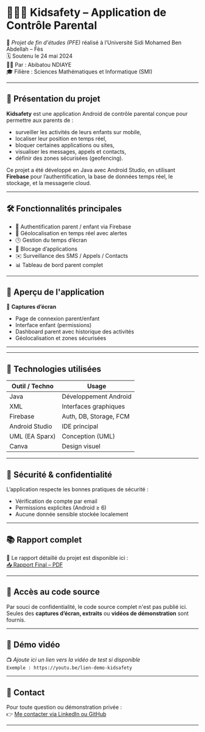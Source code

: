 # 👨‍👩‍👧 Kidsafety – Application de Contrôle Parental

📱 *Projet de fin d'études (PFE)* réalisé à l’Université Sidi Mohamed Ben Abdellah – Fès  
🗓️ Soutenu le 24 mai 2024  
👩‍💻 Par : Abibatou NDIAYE  
🎓 Filière : Sciences Mathématiques et Informatique (SMI)

---

## 🌟 Présentation du projet

**Kidsafety** est une application Android de contrôle parental conçue pour permettre aux parents de :
- surveiller les activités de leurs enfants sur mobile,
- localiser leur position en temps réel,
- bloquer certaines applications ou sites,
- visualiser les messages, appels et contacts,
- définir des zones sécurisées (geofencing).

Ce projet a été développé en Java avec Android Studio, en utilisant **Firebase** pour l’authentification, la base de données temps réel, le stockage, et la messagerie cloud.

---

## 🛠 Fonctionnalités principales

- 🔐 Authentification parent / enfant via Firebase
- 📍 Géolocalisation en temps réel avec alertes
- 🕒 Gestion du temps d’écran
- 🚫 Blocage d’applications
- ✉️ Surveillance des SMS / Appels / Contacts
- 📊 Tableau de bord parent complet

---

## 🧪 Aperçu de l'application

📸 **Captures d’écran**  

- Page de connexion parent/enfant  
- Interface enfant (permissions)  
- Dashboard parent avec historique des activités  
- Géolocalisation et zones sécurisées

---


---

## 🔧 Technologies utilisées

| Outil / Techno     | Usage                         |
|--------------------|-------------------------------|
| Java               | Développement Android         |
| XML                | Interfaces graphiques          |
| Firebase           | Auth, DB, Storage, FCM         |
| Android Studio     | IDE principal                 |
| UML (EA Sparx)     | Conception (UML)              |
| Canva              | Design visuel                 |

---

## 🔐 Sécurité & confidentialité

L’application respecte les bonnes pratiques de sécurité :
- Vérification de compte par email
- Permissions explicites (Android ≥ 6)
- Aucune donnée sensible stockée localement

---

## 📚 Rapport complet

📄 Le rapport détaillé du projet est disponible ici :  
[📥 Rapport Final – PDF](./Rapport_VFinal.pdf)

---

## 🚫 Accès au code source

Par souci de confidentialité, le code source complet n'est pas publié ici.  
Seules des **captures d’écran, extraits** ou **vidéos de démonstration** sont fournis.

---

## 🎥 Démo vidéo

📺 *Ajoute ici un lien vers la vidéo de test si disponible*  
`Exemple : https://youtu.be/lien-demo-kidsafety`

---

## 📩 Contact

Pour toute question ou démonstration privée :  
👉 [Me contacter via LinkedIn ou GitHub](https://github.com/abiibatouu)

---



